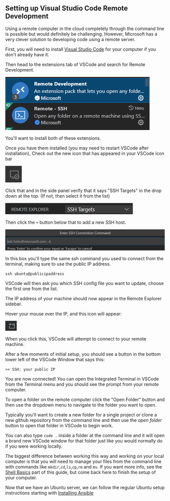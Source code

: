 ## Setting up Visual Studio Code Remote Development

Using a remote computer in the cloud completely through the command line is possible
but would definitely be challenging. However, Microsoft has a very clever solution
to developing code using a remote server.

First, you will need to install [Visual Studio Code] for your computer if you
don't already have it.

Then head to the extensions tab of VSCode and search for Remote Development.

![VSCode Remote Extensions]

You'll want to install both of these extensions.

Once you have them installed (you may need to restart VSCode after installation), 
Check out the new icon that has appeared in your VSCode icon bar

![Remote Icon]

Click that and in the side panel verify that it says "SSH Targets" in the drop
down at the top. (If not, then select it from the list)

![SSH Targets Dropdown]

Then click the `+` button below that to add a new SSH host.

![SSH connection command]

In this box you'll type the same ssh command you used to connect from the terminal, making sure
to use the public IP address.

```shell
ssh ubuntu@publicipaddress
```

VSCode will then ask you which SSH config file you want to update, choose the first one from the list.

The IP address of your machine should now appear in the Remote Explorer sidebar.

Hover your mouse over the IP, and this icon will appear:

![Open remote icon]

When you click this, VSCode will attempt to connect to your remote machine.

After a few moments of initial setup, you should see a button in the bottom lower left of the
VSCode Window that says this:

```text
>< SSH: your public IP
```

You are now connected! You can open the Integrated Terminal in VSCode from the Terminal menu
and you should see the prompt from your remote computer.

To open a folder on the remote computer click the "Open Folder" button and then use the dropdown menu to navigate 
to the folder you want to open.

Typically you'll want to create a new folder for a single project or clone a new github repository from the command line and then use the *open folder* button to open that folder in VSCode to begin work.

You can also type `code .` inside a folder at the command line and it will open a brand new VSCode window for that folder just like you would normally do if you were working locally.

The biggest difference between working this way and working on your local computer is that you will need to manage your files from the command line with commands like `mkdir`,`cd`,`ls`,`cp`,`rm` and `mv`.  If you want more info, see the [Shell Basics] part of this guide, but come back here to finish the setup of your computer.

Now that we have an Ubuntu server, we can follow the regular Ubuntu setup instructions starting with [Installing Ansible]

[Installing Ansible]:ansible-setup.md
[Shell Basics]:../common/shell-basics.md
[Open remote icon]:images/open-remote-folder-icon.png
[SSH connection command]:images/ssh-connection-command.png
[SSH Targets Dropdown]:images/ssh-targets-dropdown.png
[Remote Icon]:images/remote-icon.png
[VSCode Remote Extensions]:images/vscode-remote-extensions.png
[Visual Studio Code]:https://code.visualstudio.com/
